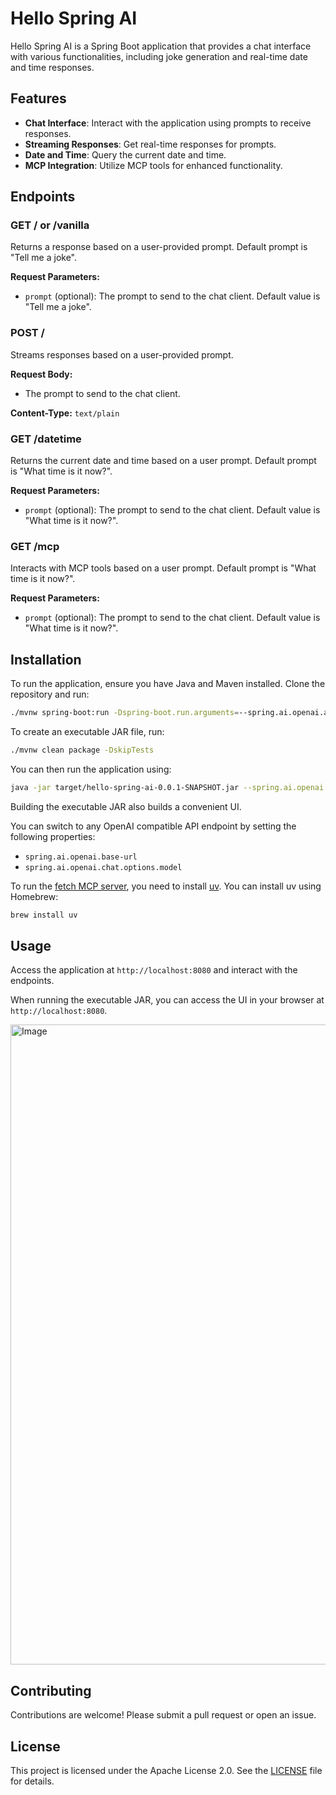 # Hello Spring AI

Hello Spring AI is a Spring Boot application that provides a chat interface with various functionalities, including joke generation and real-time date and time responses.

## Features

- **Chat Interface**: Interact with the application using prompts to receive responses.
- **Streaming Responses**: Get real-time responses for prompts.
- **Date and Time**: Query the current date and time.
- **MCP Integration**: Utilize MCP tools for enhanced functionality.

## Endpoints

### GET / or /vanilla

Returns a response based on a user-provided prompt. Default prompt is "Tell me a joke".

**Request Parameters:**
- `prompt` (optional): The prompt to send to the chat client. Default value is "Tell me a joke".

### POST /

Streams responses based on a user-provided prompt.

**Request Body:**
- The prompt to send to the chat client.

**Content-Type:** `text/plain`

### GET /datetime

Returns the current date and time based on a user prompt. Default prompt is "What time is it now?".

**Request Parameters:**
- `prompt` (optional): The prompt to send to the chat client. Default value is "What time is it now?".

### GET /mcp

Interacts with MCP tools based on a user prompt. Default prompt is "What time is it now?".

**Request Parameters:**
- `prompt` (optional): The prompt to send to the chat client. Default value is "What time is it now?".

## Installation

To run the application, ensure you have Java and Maven installed. Clone the repository and run:

```bash
./mvnw spring-boot:run -Dspring-boot.run.arguments=--spring.ai.openai.api-key=sk-YOUR_API_KEY
```

To create an executable JAR file, run:

```bash
./mvnw clean package -DskipTests
```

You can then run the application using:

```bash
java -jar target/hello-spring-ai-0.0.1-SNAPSHOT.jar --spring.ai.openai.api-key=sk-YOUR_API_KEY
```

Building the executable JAR also builds a convenient UI.

You can switch to any OpenAI compatible API endpoint by setting the following properties:

* `spring.ai.openai.base-url`
* `spring.ai.openai.chat.options.model`

To run the [fetch MCP server](https://github.com/zcaceres/fetch-mcp), you need to install [uv](https://docs.astral.sh/uv/). You can install uv using Homebrew:

```bash
brew install uv
```

## Usage

Access the application at `http://localhost:8080` and interact with the endpoints.

When running the executable JAR, you can access the UI in your browser at `http://localhost:8080`.

<img width="1024" alt="Image" src="https://github.com/user-attachments/assets/0b9b68f3-bfad-4a0c-81b4-cb102c106b42" />

## Contributing

Contributions are welcome! Please submit a pull request or open an issue.

## License

This project is licensed under the Apache License 2.0. See the [LICENSE](LICENSE) file for details.